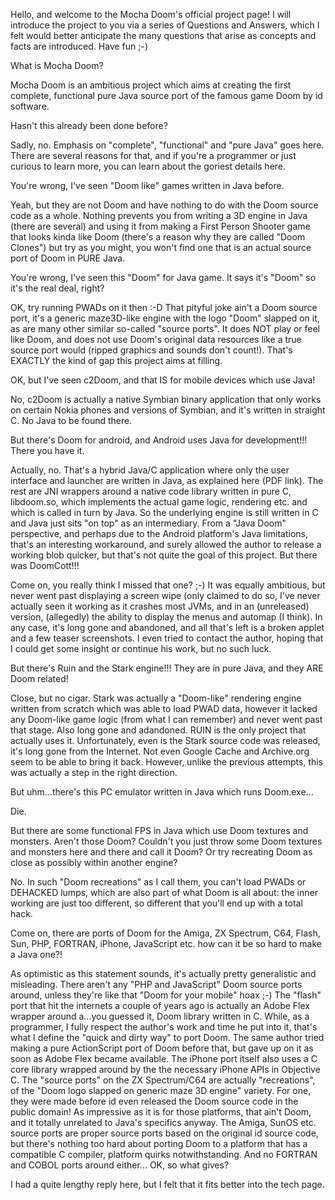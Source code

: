 Hello, and welcome to the Mocha Doom's official project page!
I will introduce the project to you via a series of Questions and Answers, which I felt would better anticipate the many questions that arise as concepts and facts are introduced. Have fun ;-)

What is Mocha Doom?

Mocha Doom is an ambitious project which aims at creating the first complete, functional pure Java source port of the famous game Doom by id software.

Hasn't this already been done before?

Sadly, no. Emphasis on "complete", "functional" and "pure Java" goes here.
There are several reasons for that, and if you're a programmer or just curious to learn more, you can learn about the goriest details here.

You're wrong, I've seen "Doom like" games written in Java before.

Yeah, but they are not Doom and have nothing to do with the Doom source code as a whole. Nothing prevents you from writing a 3D engine in Java (there are several) and using it from making a First Person Shooter game that looks kinda like Doom (there's a reason why they are called "Doom Clones") but try as you might, you won't find one that is an actual source port of Doom in PURE Java.

You're wrong, I've seen this "Doom" for Java game. It says it's "Doom" so it's the real deal, right?

OK, try running PWADs on it then :-D
That pityful joke ain't a Doom source port, it's a generic maze3D-like engine with the logo "Doom" slapped on it, as are many other similar so-called "source ports". It does NOT play or feel like Doom, and does not use Doom's original data resources like a true source port would (ripped graphics and sounds don't count!).
That's EXACTLY the kind of gap this project aims at filling.

OK, but I've seen c2Doom, and that IS for mobile devices which use Java!

No, c2Doom is actually a native Symbian binary application that only works on certain Nokia phones and versions of Symbian, and it's written in straight C.
No Java to be found there.

But there's Doom for android, and Android uses Java for development!!! There you have it.

Actually, no. That's a hybrid Java/C application where only the user interface and launcher are written in Java, as explained here (PDF link).
The rest are JNI wrappers around a native code library written in pure C, libdoom.so, which implements the actual game logic, rendering etc. and which is called in turn by Java.
So the underlying engine is still written in C and Java just sits "on top" as an intermediary. 
From a "Java Doom" perspective, and perhaps due to the Android platform's Java limitations, that's an interesting workaround, and surely allowed the author to release a working blob quicker, but that's not quite the goal of this project.
But there was DoomCott!!!

Come on, you really think I missed that one? ;-)
It was equally ambitious, but never went past displaying a screen wipe (only claimed to do so, I've never actually seen it working as it crashes most JVMs, and in an (unreleased) version, (allegedly) the ability to display the menus and automap (I think).
In any case, it's long gone and abandoned, and all that's left is a broken applet and a few teaser screenshots. I even tried to contact the author, hoping that I could get some insight or continue his work, but no such luck.

But there's Ruin and the Stark engine!!! They are in pure Java, and they ARE Doom related!

Close, but no cigar. Stark was actually a "Doom-like" rendering engine written from scratch which was able to load PWAD data, however it lacked any Doom-like game logic (from what I can remember) and never went past that stage.
Also long gone and adandoned. RUIN is the only project that actually uses it. Unfortunately, even is the Stark source code was released, it's long gone from the Internet. Not even Google Cache and Archive.org seem to be able to bring it back.
However, unlike the previous attempts, this was actually a step in the right direction.

But uhm...there's this PC emulator written in Java which runs Doom.exe...

Die.

But there are some functional FPS in Java which use Doom textures and monsters. Aren't those Doom? Couldn't you just throw some Doom textures and monsters here and there and call it Doom? Or try recreating Doom as close as possibly within another engine?

No. In such "Doom recreations" as I call them, you can't load PWADs or DEHACKED lumps, which are also part of what Doom is all about: the inner working are just too different, so different that you'll end up with a total hack.

Come on, there are ports of Doom for the Amiga, ZX Spectrum, C64, Flash, Sun, PHP, FORTRAN, iPhone, JavaScript etc. how can it be so hard to make a Java one?!

As optimistic as this statement sounds, it's actually pretty generalistic and misleading.
There aren't any "PHP and JavaScript" Doom source ports around, unless they're like that "Doom for your mobile" hoax ;-)
The "flash" port that hit the internets a couple of years ago is actually an Adobe Flex wrapper around a...you guessed it, Doom library written in C.
While, as a programmer, I fully respect the author's work and time he put into it, that's what I define the "quick and dirty way" to port Doom. The same author tried making a pure ActionScript port of Doom before that, but gave up on it as soon as Adobe Flex became available.
The iPhone port itself also uses a C core library wrapped around by the the necessary iPhone APIs in Objective C.
The "source ports" on the ZX Spectrum/C64 are actually "recreations", of the "Doom logo slapped on generic maze 3D engine" variety.
For one, they were made before id even released the Doom source code in the public domain!
As impressive as it is for those platforms, that ain't Doom, and it totally unrelated to Java's specifics anyway.
The Amiga, SunOS etc. source ports are proper source ports based on the original id source code, but there's nothing too hard about porting Doom to a platform that has a compatible C compiler, platform quirks notwithstanding.
And no FORTRAN and COBOL ports around either...
OK, so what gives?

I had a quite lengthy reply here, but I felt that it fits better into the tech page.